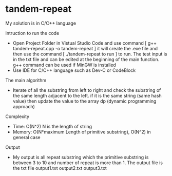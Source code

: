 # tandem-repeat

My solution is in C/C++ language

Intruction to run the code
- Open Project Folder in Vistual Studio Code and use command [ g++ tandem-repeat.cpp -o tandem-repeat ] it will create the .exe file 
and then use the command [ ./tandem-repeat to run  ] to run. The test input is in the txt file and can be edited at the beginning of the main function.
g++ command can be used if MinGW is installed
- Use IDE for C/C++ language such as Dev-C or CodeBlock

The main algorithm

- Iterate of all the substring from left to right and check the substring of the same length adjacent to the left. 
if it is the same string (same hash value) then update the value to the array dp (dynamic programming approach)

Complexity

- Time: O(N^2) N is the length of string
- Memory: O(N*maximum Length of primitive substring), O(N^2) in general case

Output 

- My output is all repeat substring which the primitive substring is between 3 to 10 and number of repeat is more than 1. The output file is the txt file output1.txt output2.txt output3.txt
